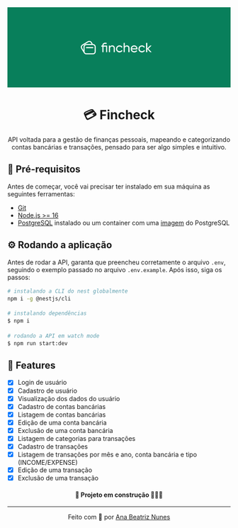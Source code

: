 <div align="center">
  <img src="./assets/fincheck-banner.png" alt="fincheck">
  <h1>💳️ Fincheck</h1>
</div>

<p align="center">
  API voltada para a gestão de finanças pessoais, mapeando e categorizando 
  contas bancárias e transações, pensado para ser algo simples e intuitivo.
</p>

## 📍 Pré-requisitos

Antes de começar, você vai precisar ter instalado em sua máquina as 
seguintes ferramentas: 
- [Git](https://git-scm.com)
- [Node.js >= 16](https://nodejs.org/en/)
- [PostgreSQL](https://www.postgresql.org/download/) instalado ou um 
container com uma [imagem](https://hub.docker.com/_/postgres) do PostgreSQL

## ⚙️ Rodando a aplicação

Antes de rodar a API, garanta que preencheu corretamente o arquivo `.env`,
seguindo o exemplo passado no arquivo `.env.example`. Após isso, siga
os passos:

```bash
# instalando a CLI do nest globalmente
npm i -g @nestjs/cli

# instalando dependências
$ npm i

# rodando a API em watch mode
$ npm run start:dev
```

## 🚀 Features

- [x] Login de usuário
- [x] Cadastro de usuário
- [x] Visualização dos dados do usuário
- [x] Cadastro de contas bancárias
- [x] Listagem de contas bancárias
- [x] Edição de uma conta bancária
- [x] Exclusão de uma conta bancária
- [x] Listagem de categorias para transações
- [x] Cadastro de transações
- [x] Listagem de transações por mês e ano, conta bancária e tipo (INCOME/EXPENSE)
- [x] Edição de uma transação
- [x] Exclusão de uma transação

<!-- ## 🌐 Rotas

Para conferir todo o mapeamento e funcionamento das rotas, siga os
passos após baixar a aplicação: -->

<h4 align="center">🚧 Projeto em construção 👷🏻‍♀️</h4>

<hr>

<p align="center">
  Feito com 💚 por 
  <a href="https://www.linkedin.com/in/ana-beatriz-nunes/">Ana Beatriz Nunes</a>
</p>